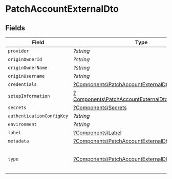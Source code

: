 # PatchAccountExternalDto


## Fields

| Field                                                                                                                     | Type                                                                                                                      | Required                                                                                                                  | Description                                                                                                               | Example                                                                                                                   |
| ------------------------------------------------------------------------------------------------------------------------- | ------------------------------------------------------------------------------------------------------------------------- | ------------------------------------------------------------------------------------------------------------------------- | ------------------------------------------------------------------------------------------------------------------------- | ------------------------------------------------------------------------------------------------------------------------- |
| `provider`                                                                                                                | *?string*                                                                                                                 | :heavy_minus_sign:                                                                                                        | N/A                                                                                                                       |                                                                                                                           |
| `originOwnerId`                                                                                                           | *?string*                                                                                                                 | :heavy_minus_sign:                                                                                                        | N/A                                                                                                                       |                                                                                                                           |
| `originOwnerName`                                                                                                         | *?string*                                                                                                                 | :heavy_minus_sign:                                                                                                        | N/A                                                                                                                       |                                                                                                                           |
| `originUsername`                                                                                                          | *?string*                                                                                                                 | :heavy_minus_sign:                                                                                                        | N/A                                                                                                                       |                                                                                                                           |
| `credentials`                                                                                                             | [?Components\PatchAccountExternalDtoCredentials](../../Models/Components/PatchAccountExternalDtoCredentials.md)           | :heavy_minus_sign:                                                                                                        | N/A                                                                                                                       |                                                                                                                           |
| `setupInformation`                                                                                                        | [?Components\PatchAccountExternalDtoSetupInformation](../../Models/Components/PatchAccountExternalDtoSetupInformation.md) | :heavy_minus_sign:                                                                                                        | N/A                                                                                                                       |                                                                                                                           |
| `secrets`                                                                                                                 | [?Components\Secrets](../../Models/Components/Secrets.md)                                                                 | :heavy_minus_sign:                                                                                                        | N/A                                                                                                                       |                                                                                                                           |
| `authenticationConfigKey`                                                                                                 | *?string*                                                                                                                 | :heavy_minus_sign:                                                                                                        | N/A                                                                                                                       |                                                                                                                           |
| `environment`                                                                                                             | *?string*                                                                                                                 | :heavy_minus_sign:                                                                                                        | N/A                                                                                                                       |                                                                                                                           |
| `label`                                                                                                                   | [?Components\Label](../../Models/Components/Label.md)                                                                     | :heavy_minus_sign:                                                                                                        | N/A                                                                                                                       |                                                                                                                           |
| `metadata`                                                                                                                | [?Components\PatchAccountExternalDtoMetadata](../../Models/Components/PatchAccountExternalDtoMetadata.md)                 | :heavy_minus_sign:                                                                                                        | N/A                                                                                                                       |                                                                                                                           |
| `type`                                                                                                                    | [?Components\PatchAccountExternalDtoType](../../Models/Components/PatchAccountExternalDtoType.md)                         | :heavy_minus_sign:                                                                                                        | The account type                                                                                                          | [<br/>"PRODUCTION",<br/>"TEST"<br/>]                                                                                      |